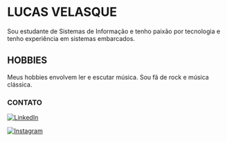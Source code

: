 
# LUCAS VELASQUE

Sou estudante de Sistemas de Informação e tenho paixão por tecnologia e tenho experiência em sistemas embarcados. 

## HOBBIES

Meus hobbies envolvem ler e escutar música. Sou fã de rock e música clássica. 


### CONTATO

[![LinkedIn](https://img.shields.io/badge/LinkedIn-000?style=for-the-badge&logo=linkedin&logoColor=0E76A8)](https://www.linkedin.com/in/lucas-velasque/) 

 [![Instagram](https://img.shields.io/badge/Instagram-000?style=for-the-badge&logo=instagram)](https://www.instagram.com/lc_velasque/) 

 

